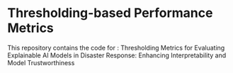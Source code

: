 # Thresholding-based Performance Metrics
This repository contains the code for : Thresholding Metrics for Evaluating Explainable AI Models in Disaster Response: Enhancing Interpretability and Model Trustworthiness

